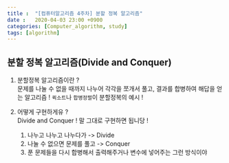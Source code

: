 ```yaml
---
title :  "[컴퓨터알고리즘 4주차] 분할 정복 알고리즘"
date :   2020-04-03 23:00 +0900
categories: [Computer_algorithm, study]
tags: [algorithm]
---
```



## 분할 정복 알고리즘(Divide and Conquer)  

1. 분할정복 알고리즘이란 ?  
   문제를 나눌 수 없을 때까지 나누어 각각을 쪼개서 풀고, 결과를 합병하여 해답을 얻는 알고리즘 ! 
   `퀵소트`나 `합병정렬`이 분할정복의 예시 !

2. 어떻게 구현하게유 ?  
   Divide and Conquer ! 말 그대로 구현하면 됩니당 !  
   1. 나누고 나누고 나누다가 -> Divide
   2. 나눌 수 없으면 문제를 풀고 -> Conquer
   3. 푼 문제들을 다시 합병해서 출력해주거나 변수에 넣어주는 그런 방식이야  


